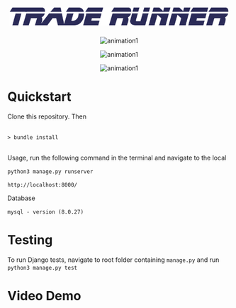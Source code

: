 

<h1 align="center">
  <img width="494" alt="sneakerseekerlogo" src="https://github.com/Odrakes1992/CRYP-3PO/blob/main/traderunner/tradingbot/images/trunner.png">
<br></h1>


<p align="center">
<img src="https://media.giphy.com/media/AfjAOG9qD4vVfd9q4Q/giphy.gif" alt="animation1"/>
</p>

<p align="center">
<img src="https://media.giphy.com/media/m3zckejyVNN7DJIwuQ/giphy.gif" alt="animation1"/>
</p>


<p align="center">
<img src="https://media.giphy.com/media/mdCSocAFkjUm0l7nQn/giphy.gif" alt="animation1"/>
</p>


# Quickstart

Clone this repository. Then 


```

> bundle install 


```

Usage, run the following command in the terminal and navigate to the local 


```
python3 manage.py runserver

```

```
http://localhost:8000/

```


Database 

```
mysql - version (8.0.27)

```

# Testing

To run Django tests, navigate to root folder containing ``` manage.py ``` and run ``` python3 manage.py test```


# Video Demo


